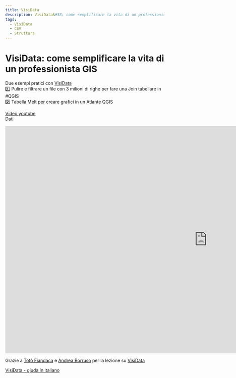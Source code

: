 ```yaml
---
title: VisiData
description: VisiData&#58; come semplificare la vita di un professionista GIS
tags:
  - VisiData
  - CSV
  - Struttura
---
```


# VisiData: come semplificare la vita di un professionista GIS

Due esempi pratici con [VisiData](https://www.visidata.org/)<br>
1️⃣ Pulire e filtrare un file con 3 milioni di righe per fare una Join tabellare in #QGIS<br>
2️⃣ Tabella Melt per creare grafici in un Atlante QGIS <br>

[Video youtube](https://www.youtube.com/watch?v=k1AOK3rz8PQ "VisiData&#58; come semplificare la vita di un professionista GIS")<br>
[Dati](https://github.com/pigreco/visidata-gis#readme "visidata-gis")

<body> 
<iframe width="1280" height="720" src="https://www.youtube-nocookie.com/embed/k1AOK3rz8PQ" title="YouTube video player" frameborder="0" allow="accelerometer; autoplay; clipboard-write; encrypted-media; gyroscope; picture-in-picture" allowfullscreen></iframe>
</body> 

Grazie a [Totò Fiandaca](https://twitter.com/totofiandaca) e  [Andrea Borruso](https://twitter.com/aborruso) per la lezione su [VisiData](https://www.visidata.org/)

[VisiData - giuda in italiano](https://ondata.github.io/guidaVisiData/)
